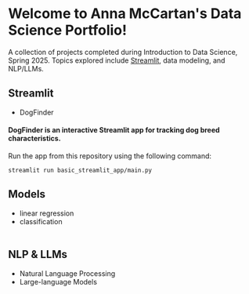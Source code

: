 # Welcome to Anna McCartan's Data Science Portfolio!

A collection of projects completed during Introduction to Data Science, Spring 2025. Topics explored include [Streamlit](https://github.com/annamccartan3/MCCARTAN-Data-Science-Portfolio/tree/main/basic_streamlit_app), data modeling, and NLP/LLMs.

## Streamlit
- DogFinder
#### DogFinder is an interactive Streamlit app for tracking dog breed characteristics.
Run the app from this repository using the following command:
 ```
 streamlit run basic_streamlit_app/main.py
 ```
## Models
- linear regression
- classification
<br><br>
## NLP & LLMs
- Natural Language Processing
- Large-language Models
<br><br>
